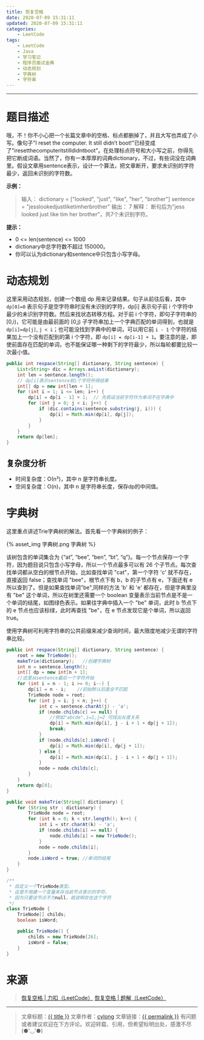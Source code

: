 ```yaml
---
title: 恢复空格
date: 2020-07-09 15:31:11
updated: 2020-07-09 15:31:11
categories:
    - LeetCode
tags:
    - LeetCode
    - Java
    - 学习笔记
    - 程序员面试金典
    - 动态规划
    - 字典树
    - 字符串
---
```

---

# 题目描述

哦，不！你不小心把一个长篇文章中的空格、标点都删掉了，并且大写也弄成了小写。像句子"I reset the computer. It still didn’t boot!"已经变成了"iresetthecomputeritstilldidntboot"。在处理标点符号和大小写之前，你得先把它断成词语。当然了，你有一本厚厚的词典dictionary，不过，有些词没在词典里。假设文章用sentence表示，设计一个算法，把文章断开，要求未识别的字符最少，返回未识别的字符数。

**示例：**

> 输入：
> dictionary = ["looked", "just", "like", "her", "brother"]
> sentence = "jesslookedjustliketimherbrother"
> 输出： 7
> 解释： 断句后为"jess looked just like tim her brother"，共7个未识别字符。

**提示：**
* 0 <= len(sentence) <= 1000
* dictionary中总字符数不超过 150000。
* 你可以认为dictionary和sentence中只包含小写字母。

<!-- more -->

# 动态规划

这里采用动态规划，创建一个数组 dp 用来记录结果。句子从前往后看，其中 `dp[0]=0` 表示句子是空字符串时没有未识别的字符，dp[i] 表示句子前 i 个字符中最少的未识别字符数。然后来找状态转移方程。对于前 i 个字符，即句子字符串的 [0,i)，它可能是由最前面的 [0,j) 子字符串加上一个字典匹配的单词得到，也就是 `dp[i]=dp[j]`, `j < i`；也可能没找到字典中的单词，可以用它前 `i - 1` 个字符的结果加上一个没有匹配到的第 i 个字符，即 `dp[i] = dp[i-1] + 1`。要注意的是，即使前面存在匹配的单词，也不能保证哪一种剩下的字符最少，所以每轮都要比较一次最小值。

```java
public int respace(String[] dictionary, String sentence) {
    List<String> dic = Arrays.asList(dictionary);
    int len = sentence.length();
    // dp[i]表示sentence前i个字符所得结果
    int[] dp = new int[len + 1];
    for (int i = 1; i <= len; i++) {
        dp[i] = dp[i - 1] + 1;  // 先假设当前字符作为单词不在字典中
        for (int j = 0; j < i; j++) {
            if (dic.contains(sentence.substring(j, i))) {
                dp[i] = Math.min(dp[i], dp[j]);
            }
        }
    }
    return dp[len];
}
```

## 复杂度分析

* 时间复杂度：Ο(n²)，其中 n 是字符串长度。
* 空间复杂度：O(n)，其中 n 是字符串长度，保存dp的中间值。

# 字典树

这里重点讲述Trie字典树的解法。首先看一个字典树的例子：

{% asset_img 字典树.png 字典树 %}

该树包含的单词集合为 {“at”, “bee”, “ben”, “bt”, “q”}。每一个节点保存一个字符，因为题目说只包含小写字母，所以一个节点最多可以有 26 个子节点。每次查找单词都从空白的根节点开始，比如查找单词 "cat"，第一个字符 'c' 就不存在，直接返回 false；查找单词 "bee"，根节点下有 b，b 的子节点有 e，下面还有 e 所以查到了。但是如果查找单词"be",同样的方法 'b' 和 'e' 都存在，但是字典里没有 "be" 这个单词，所以在树里还需要一个 boolean 变量表示当前节点是不是一个单词的结尾，如图绿色表示。如果往字典中插入一个 "be" 单词，此时 b 节点下的 e 节点也应该标绿，此时再查找 "be"，在 e 节点发现它是个单词，所以返回 true。

使用字典树可利用字符串的公共前缀来减少查询时间，最大限度地减少无谓的字符串比较。

```java
public int respace(String[] dictionary, String sentence) {
    root = new TrieNode();
    makeTrie(dictionary);   //创建字典树
    int n = sentence.length();
    int[] dp = new int[n + 1];
    //这里从sentence最后一个字符开始
    for (int i = n - 1; i >= 0; i--) {
        dp[i] = n - i;    //初始默认后面全不匹配
        TrieNode node = root;
        for (int j = i; j < n; j++) {
            int c = sentence.charAt(j) - 'a';
            if (node.childs[c] == null) {
                //例如"abcde",i=1,j=2 可找出长度关系
                dp[i] = Math.min(dp[i], j - i + 1 + dp[j + 1]);
                break;
            }
            if (node.childs[c].isWord) {
                dp[i] = Math.min(dp[i], dp[j + 1]);
            } else {
                dp[i] = Math.min(dp[i], j - i + 1 + dp[j + 1]);
            }
            node = node.childs[c];
        }
    }
    return dp[0];
}

public void makeTrie(String[] dictionary) {
    for (String str : dictionary) {
        TrieNode node = root;
        for (int k = 0; k < str.length(); k++) {
            int i = str.charAt(k) - 'a';
            if (node.childs[i] == null) {
                node.childs[i] = new TrieNode();
            }
            node = node.childs[i];
        }
        node.isWord = true; //单词的结尾
    }
}

/**
 * 自定义一个TrieNode类型。
 * 这里不用建一个变量来存当前节点表示的字符，
 * 因为只要该节点不为null，就说明存在这个字符
 */
class TrieNode {
    TrieNode[] childs;
    boolean isWord;

    public TrieNode() {
        childs = new TrieNode[26];
        isWord = false;
    }
}
```

# 来源

> [恢复空格 | 力扣（LeetCode）][1]
> [恢复空格 | 题解（LeetCode）][2]

---

> 文章标题：<a href='{{ permalink }}' title='{{ title }}' >{{ title }}</a>
> 文章作者：[cylong](http://www.cylong.com/about/ "cylong")
> 文章链接：<a href='{{ permalink }}' title='{{ title }}' >{{ permalink }}</a>
> 有问题或者建议欢迎在下方评论。欢迎转载、引用，但希望标明出处，感激不尽(●'◡'●)

[1]: https://leetcode-cn.com/problems/re-space-lcci/ "恢复空格 | 力扣（LeetCode）"
[2]: https://leetcode-cn.com/problems/re-space-lcci/solution/cong-bao-li-ru-shou-you-hua-yi-ji-triezi-dian-shu-/ "恢复空格 | 题解（LeetCode）"
